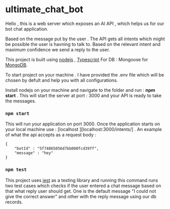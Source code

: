 # ultimate_chat_bot

Hello , 
this is a web server which exposes an AI API  , which helps us for our bot chat application. 

Based on the message put by the user . The API gets all intents which might be possible the user is havning to talk to. 
Based on the relevant intent and maximum confidence we send a reply to the user.

This project is built using [nodejs](https://nodejs.org/en/docs/) , [Typescript](https://www.typescriptlang.org/docs/handbook/typescript-in-5-minutes.html)
For DB : Mongoose for [MongoDB](https://docs.mongodb.com/manual/).

To start project on your machine . I have provided the .env file which will be chosen by defult and help you with all configurations.

Install nodejs on your machine and navigate to the folder and run : **npm start** . This will start the server at port : 3000 and your API is ready to take the messages. 

### `npm start`

This will run your application on port 3000. Once the application starts on your local machine use : [localhost ][localhost:3000/intents/] . An example of what the api accepts as a request body : 

~~~
{
	"botId" : "5f74865056d7bb000fcd39ff",
	"message" : "hey"
}
~~~

### `npm test`

This project uses [jest](https://jestjs.io/docs/getting-started) as a testing library and running this command runs two test cases which checks if the user entered a chat message based on that what reply user should get. One is the default message "I could not give the correct answer" and other with the reply message using our db records. 





